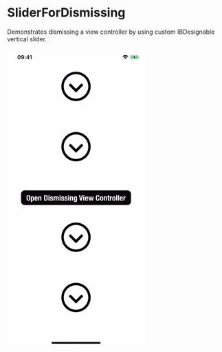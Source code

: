 # SliderForDismissing
Demonstrates dismissing a view controller by using custom IBDesignable vertical slider. 

![Screenshot](demo.gif)
